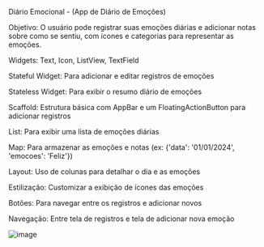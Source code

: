 Diário Emocional - (App de Diário de Emoções)

Objetivo: O usuário pode registrar suas emoções diárias e adicionar notas sobre como se sentiu, com ícones e categorias para representar as emoções.

Widgets: Text, Icon, ListView, TextField

Stateful Widget: Para adicionar e editar registros de emoções

Stateless Widget: Para exibir o resumo diário de emoções

Scaffold: Estrutura básica com AppBar e um FloatingActionButton para adicionar registros

List: Para exibir uma lista de emoções diárias

Map: Para armazenar as emoções e notas (ex: {'data': '01/01/2024', 'emocoes': 'Feliz'})

Layout: Uso de colunas para detalhar o dia e as emoções

Estilização: Customizar a exibição de ícones das emoções

Botões: Para navegar entre os registros e adicionar novos

Navegação: Entre tela de registros e tela de adicionar nova emoção


![image](https://github.com/user-attachments/assets/c8b8ec75-e44b-44e6-b4e0-b2dfedd1ae90)
